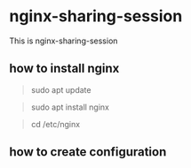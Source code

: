 # nginx-sharing-session
This is nginx-sharing-session

## how to install nginx
> sudo apt update

> sudo apt install nginx

> cd /etc/nginx


## how to create configuration